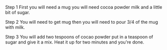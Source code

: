 Step 1
First you will need a mug you will need cocoa powder milk and a little bit of sugar.

Step 2
You will need to get mug then you will need to pour 3/4 of the mug with milk.

Step 3
You will add two tespoons of cocao powder put in a teaspoon of sugar and give it a mix. Heat it up for two minutes and you're done.